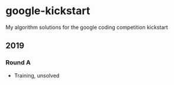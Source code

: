 # google-kickstart
My algorithm solutions for the google coding competition kickstart

## 2019
### Round A
- Training, unsolved
